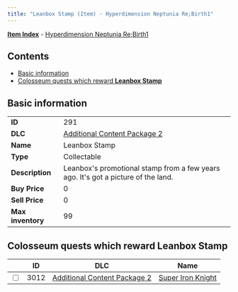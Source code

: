 ```yaml
---
title: "Leanbox Stamp (Item) - Hyperdimension Neptunia Re;Birth1"
---
```


[**Item Index**](/neptunia/rb1/item/index.html) - [Hyperdimension Neptunia Re;Birth1](/neptunia/rb1)

## Contents

- [Basic information](#basic-information)
- [Colosseum quests which reward **Leanbox Stamp**](#colosseum-quests-which-reward-leanbox-stamp)

## Basic information

|   |   |
| -- | -- |
| **ID** | 291 |
| **DLC** | [Additional Content Package 2](/neptunia/rb1/dlc/11-pack2.html) |
| **Name** | Leanbox Stamp |
| **Type** | Collectable |
| **Description** | Leanbox's promotional stamp from a few years ago. It's got a picture of the land. |
| **Buy Price** | 0 |
| **Sell Price** | 0 |
| **Max inventory** | 99 |

## Colosseum quests which reward **Leanbox Stamp**

|    | ID | DLC | Name |
| -- | -- | --- | ---- |
| <input type="checkbox" id="rb1-colosseum-11-3012" class="trackbox" /> | 3012 | [Additional Content Package 2](/neptunia/rb1/dlc/11-pack2.html) | [Super Iron Knight](/neptunia/rb1/colosseum/11-3012-super-iron-knight.html) |